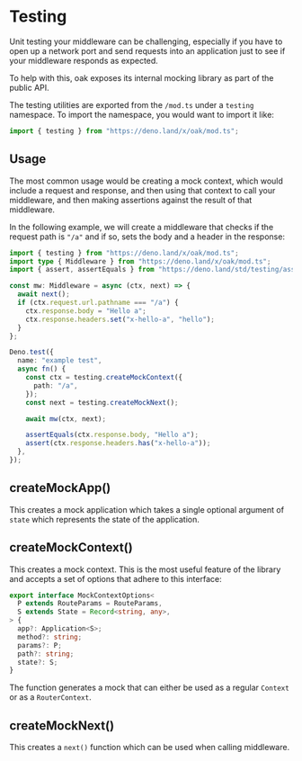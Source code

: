 # Testing

Unit testing your middleware can be challenging, especially if you have to open
up a network port and send requests into an application just to see if your
middleware responds as expected.

To help with this, oak exposes its internal mocking library as part of the
public API.

The testing utilities are exported from the `/mod.ts` under a `testing`
namespace. To import the namespace, you would want to import it like:

```ts
import { testing } from "https://deno.land/x/oak/mod.ts";
```

## Usage

The most common usage would be creating a mock context, which would include a
request and response, and then using that context to call your middleware, and
then making assertions against the result of that middleware.

In the following example, we will create a middleware that checks if the request
path is `"/a"` and if so, sets the body and a header in the response:

```ts
import { testing } from "https://deno.land/x/oak/mod.ts";
import type { Middleware } from "https://deno.land/x/oak/mod.ts";
import { assert, assertEquals } from "https://deno.land/std/testing/asserts.ts";

const mw: Middleware = async (ctx, next) => {
  await next();
  if (ctx.request.url.pathname === "/a") {
    ctx.response.body = "Hello a";
    ctx.response.headers.set("x-hello-a", "hello");
  }
};

Deno.test({
  name: "example test",
  async fn() {
    const ctx = testing.createMockContext({
      path: "/a",
    });
    const next = testing.createMockNext();

    await mw(ctx, next);

    assertEquals(ctx.response.body, "Hello a");
    assert(ctx.response.headers.has("x-hello-a"));
  },
});
```

## createMockApp()

This creates a mock application which takes a single optional argument of
`state` which represents the state of the application.

## createMockContext()

This creates a mock context. This is the most useful feature of the library and
accepts a set of options that adhere to this interface:

```ts
export interface MockContextOptions<
  P extends RouteParams = RouteParams,
  S extends State = Record<string, any>,
> {
  app?: Application<S>;
  method?: string;
  params?: P;
  path?: string;
  state?: S;
}
```

The function generates a mock that can either be used as a regular `Context` or
as a `RouterContext`.

## createMockNext()

This creates a `next()` function which can be used when calling middleware.